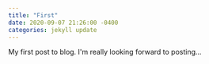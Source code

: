 ```yaml
---
title: "First"
date: 2020-09-07 21:26:00 -0400
categories: jekyll update
---
```


My first post to blog.
I'm really looking forward to posting...
